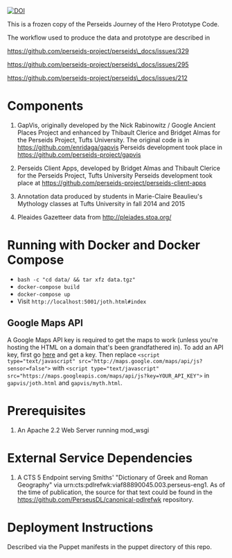 
[![DOI](https://zenodo.org/badge/81114857.svg)](https://zenodo.org/badge/latestdoi/81114857)

This is a frozen copy of the Perseids Journey of the Hero Prototype Code.

The workflow used to produce the data and prototype are described in 

https://github.com/perseids-project/perseids\_docs/issues/329

https://github.com/perseids-project/perseids\_docs/issues/295

https://github.com/perseids-project/perseids\_docs/issues/212

# Components

1) GapVis, originally developed by the Nick Rabinowitz / Google Ancient Places Project and enhanced by Thibault Clerice and Bridget Almas for the Perseids Project, Tufts University.
   The original code is in https://github.com/enridaga/gapvis
   Perseids development took place in https://github.com/perseids-project/gapvis


2) Perseids Client Apps, developed by Bridget Almas and Thibault Clerice for the Perseids Project, Tufts University
   Perseids development took place at https://github.com/perseids-project/perseids-client-apps

3) Annotation data produced by students in Marie-Claire Beaulieu's Mythology classes at Tufts University in fall 2014 and 2015

4) Pleaides Gazetteer data from http://pleiades.stoa.org/

# Running with Docker and Docker Compose

* `bash -c "cd data/ && tar xfz data.tgz"`
* `docker-compose build`
* `docker-compose up`
* Visit `http://localhost:5001/joth.html#index`

## Google Maps API

A Google Maps API key is required to get the maps to work (unless you're hosting the HTML on a domain that's been grandfathered in).
To add an API key, first go [here](https://developers.google.com/maps/documentation/javascript/get-api-key) and get a key.
Then replace `<script type="text/javascript" src="http://maps.google.com/maps/api/js?sensor=false">` with
`<script type="text/javascript" src="https://maps.googleapis.com/maps/api/js?key=YOUR_API_KEY">` in `gapvis/joth.html` and `gapvis/myth.html`.

# Prerequisites

1) An Apache 2.2 Web Server running mod\_wsgi

# External Service Dependencies

1) A CTS 5 Endpoint serving Smiths' "Dictionary of Greek and Roman Geography" via urn:cts:pdlrefwk:viaf88890045.003.perseus-eng1. As of the time of publication, the source for that text
could be found in the https://github.com/PerseusDL/canonical-pdlrefwk repository.

# Deployment Instructions

Described via the Puppet manifests in the puppet directory of this repo.


